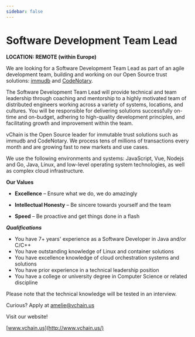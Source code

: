 ```yaml
---
sidebar: false
---
```


# Software Development Team Lead

**LOCATION: REMOTE (within Europe)**

We are looking for a Software Development Team Lead as part of an agile development team, building and working on our Open Source trust solutions: [immudb](http://www.immudb.io/) and [CodeNotary](http://www.codenotary.io/).

The Software Development Team Lead will provide technical and team leadership through coaching and mentorship to a highly motivated team of distributed engineers working across a variety of systems, locations, and cultures. You will be responsible for delivering solutions successfully on-time and on-budget, adhering to high-quality development principles, and facilitating growth and improvement within the team.

vChain is the Open Source leader for immutable trust solutions such as immudb and CodeNotary. We process tens of millions of transactions every month and are growing fast to new markets and use cases.

We use the following environments and systems: JavaScript, Vue, Nodejs and Go, Java, Linux, and low-level operating system technologies, as well as complex cloud infrastructure.

**Our Values**

* **Excellence** – Ensure what we do, we do amazingly

* **Intellectual Honesty** – Be sincere towards yourself and the team

* **Speed** – Be proactive and get things done in a flash

***Qualifications***

- You have 7+ years&#39; experience as a Software Developer in Java and/or C/C++
- You have outstanding knowledge of Linux and container solutions
- You have excellence knowledge of cloud orchestration systems and solutions
- You have prior experience in a technical leadership position
- You have a college or university degree in Computer Science or related discipline

Please note that the technical knowledge will be tested in an interview.

Curious? 
Apply at <amelie@vchain.us>


Visit our website!

[www.vchain.us](http://www.vchain.us/)
